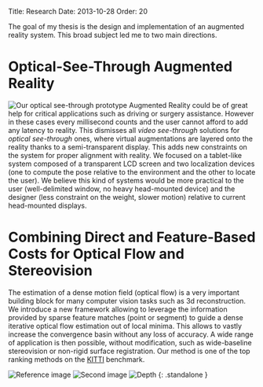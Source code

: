 Title: Research
Date: 2013-10-28
Order: 20

The goal of my thesis is the design and implementation of an augmented reality system. This broad subject led me to two main directions.

# Optical-See-Through Augmented Reality
![Our optical see-through prototype][ost-system]
Augmented Reality could be of great help for critical applications such as driving or surgery assistance. However in these cases every millisecond counts and the user cannot afford to add any latency to reality. This dismisses all _video see-through_ solutions for _optical see-through_ ones, where virtual augmentations are layered onto the reality thanks to a semi-transparent display. This adds new constraints on the system for proper alignment with reality. We focused on a tablet-like system composed of a transparent LCD screen and two localization devices (one to compute the pose relative to the environment and the other to locate the user). We believe this kind of systems would be more practical to the user (well-delimited window, no heavy head-mounted device) and the designer (less constraint on the weight, slower motion) relative to current head-mounted displays.

[ost-system]: {filename}/images/seethrough/system.jpg

# Combining Direct and Feature-Based Costs for Optical Flow and Stereovision
The estimation of a dense motion field (optical flow) is a very important building block for many computer vision tasks such as 3d reconstruction. We introduce a new framework allowing to leverage the information provided by sparse feature matches (point or segment) to guide a dense iterative optical flow estimation out of local minima. This allows to vastly increase the convergence basin without any loss of accuracy. A wide range of application is then possible, without modification, such as wide-baseline stereovision or non-rigid surface registration. Our method is one of the top ranking methods on the [KITTI][] benchmark.

![Reference image][Daisy1] ![Second image][Daisy2] ![Depth][Daisy3]
{: .standalone }

[KITTI]: http://www.cvlibs.net/datasets/kitti/eval_stereo_flow_detail.php?benchmark=flow&error=3&eval=all&result=5ca150bba490fec5afa8ee7beaeeed8f0fc585ac
[Daisy1]: {filename}/images/daisy/4.png "Reference image"
[Daisy2]: {filename}/images/daisy/2.png "Second image"
[Daisy3]: {filename}/images/daisy/42.png "Computed depth map with detected self-occlusions in green"

